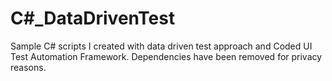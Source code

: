 # C#_DataDrivenTest
Sample C# scripts I created with data driven test approach and Coded UI Test Automation Framework. Dependencies have been removed for privacy reasons.
